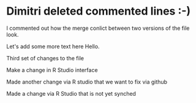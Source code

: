 # Dimitri deleted commented lines :-)


I commented out how the merge conlict between two versions of the file look. 

Let's add some more text here
Hello.

Third set of changes to the file

Make a change in R Studio interface

Made another change via R studio that we want to fix via github

Made a change via R Studio that is not yet synched
